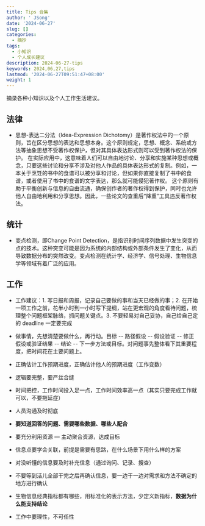 ```yaml
---
title: Tips 合集
author: ' JSong'
date: '2024-06-27'
slug: []
categories:
  - 摘抄
tags:
  - 小知识
  - 个人成长建议
description: 2024-06-27-tips
keywords: 2024,06,27,tips
lastmod: '2024-06-27T09:51:47+08:00'
weight: 1
---
```


摘录各种小知识以及个人工作生活建议。

<!--more-->

## 法律
- 思想-表达二分法（Idea-Expression Dichotomy）是著作权法中的一个原则，旨在区分思想的表达和思想本身。这个原则规定，思想、概念、系统或方法等抽象思想不受著作权保护，但对其具体表达形式则可以受到著作权法的保护。
在实际应用中，这意味着人们可以自由地讨论、分享和实施某种思想或概念，只要这些讨论和分享不涉及对他人作品的具体表达形式的复制。例如，一本关于烹饪的书中的食谱可以被分享和讨论，但如果你直接复制了书中的食谱，或者使用了书中的食谱的文字表达，那么就可能侵犯著作权。
这个原则有助于平衡创新与信息的自由流通，确保创作者的著作权得到保护，同时也允许他人自由地利用和分享思想。因此，一些论文的查重后“降重”工具违反著作权法。

## 统计
- 变点检测，即Change Point Detection，是指识别时间序列数据中发生突变的点的技术。这种突变可能是因为系统的内部结构或外部条件发生了变化，从而导致数据分布的突然改变。变点检测在统计学、经济学、信号处理、生物信息学等领域有着广泛的应用。

## 工作
- 工作建议：1. 写日报和周报，记录自己要做的事和当天已经做的事；2. 在开始一项工作之前，花半小时到一小时写下提纲，站在更宏观的角度看待问题，梳理整个问题框架脉络，抓问题关键点。3. 不要轻易对自己妥协，自己给自己定的 deadline 一定要完成

- 做事情，先想清楚要做什么，再行动。目标 -- 路径假设 -- 假设验证 -- 修正假设或验证结果 -- 结论 -- 下一步方法或目标。对问题事先整体看下其重要程度，把时间花在主要问题上。

- 正确估计工作预期进度，正确估计他人的预期进度（工作变数）
- 逻辑要完整，要严丝合缝
- 时间把控，工作时间投入足一点，工作时间效率高一点（其实只要完成工作就可以，不要拖延症）
- 人员沟通及时彻底

- **要知道回答的问题、需要哪些数据、哪些人配合**
- 要充分利用资源 — 主动聚合资源，达成目标 
- 信息点要学会关联，前提是需要有思路，在什么场景下用什么样的方案 
- 对没听懂的信息要及时补充信息（通过询问、记录、搜查）
- 不要等到活儿全部干完之后再确认信息，要一边干一边对需求和方法不确定的地方进行确认

- 生物信息经典指标都有哪些，用标准化的表示方法，少定义新指标，**数据为什么能支持结论**

- 工作中要理性，不可任性

